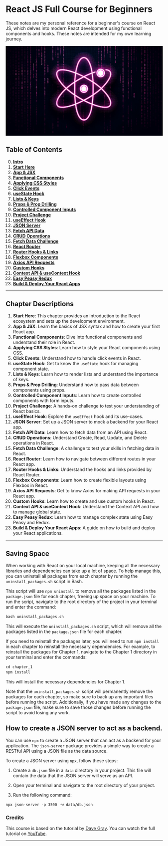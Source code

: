 # React JS Full Course for Beginners

These notes are my personal reference for a beginner's course on React JS, which delves into modern React development using functional components and hooks. These notes are intended for my own learning journey.

![React logo](img/react.png)

## Table of Contents

0. **[Intro](#intro)**
1. **[Start Here](#start-here)**
2. **[App & JSX](#app--jsx)**
3. **[Functional Components](#functional-components)**
4. **[Applying CSS Styles](#applying-css-styles)**
5. **[Click Events](#click-events)**
6. **[useState Hook](#usestate-hook)**
7. **[Lists & Keys](#lists--keys)**
8. **[Props & Prop Drilling](#props--prop-drilling)**
9. **[Controlled Component Inputs](#controlled-component-inputs)**
10. **[Project Challenge](#project-challenge)**
11. **[useEffect Hook](#useeffect-hook)**
12. **[JSON Server](#json-server)**
13. **[Fetch API Data](#fetch-api-data)**
14. **[CRUD Operations](#crud-operations)**
15. **[Fetch Data Challenge](#fetch-data-challenge)**
16. **[React Router](#react-router)**
17. **[Router Hooks & Links](#router-hooks--links)**
18. **[Flexbox Components](#flexbox-components)**
19. **[Axios API Requests](#axios-api-requests)**
20. **[Custom Hooks](#custom-hooks)**
21. **[Context API & useContext Hook](#context-api--usecontext-hook)**
22. **[Easy Peasy Redux](#easy-peasy-redux)**
23. **[Build & Deploy Your React Apps](#build--deploy-your-react-apps)** 

---

## Chapter Descriptions

1. **Start Here**: This chapter provides an introduction to the React ecosystem and sets up the development environment.
2. **App & JSX**: Learn the basics of JSX syntax and how to create your first React app.
3. **Functional Components**: Dive into functional components and understand their role in React.
4. **Applying CSS Styles**: Learn how to style your React components using CSS.
5. **Click Events**: Understand how to handle click events in React.
6. **useState Hook**: Get to know the `useState` hook for managing component state.
7. **Lists & Keys**: Learn how to render lists and understand the importance of keys.
8. **Props & Prop Drilling**: Understand how to pass data between components using props.
9. **Controlled Component Inputs**: Learn how to create controlled components with form inputs.
10. **Project Challenge**: A hands-on challenge to test your understanding of React basics.
11. **useEffect Hook**: Explore the `useEffect` hook and its use-cases.
12. **JSON Server**: Set up a JSON server to mock a backend for your React app.
13. **Fetch API Data**: Learn how to fetch data from an API using React.
14. **CRUD Operations**: Understand Create, Read, Update, and Delete operations in React.
15. **Fetch Data Challenge**: A challenge to test your skills in fetching data in React.
16. **React Router**: Learn how to navigate between different routes in your React app.
17. **Router Hooks & Links**: Understand the hooks and links provided by React Router.
18. **Flexbox Components**: Learn how to create flexible layouts using Flexbox in React.
19. **Axios API Requests**: Get to know Axios for making API requests in your React app.
20. **Custom Hooks**: Learn how to create and use custom hooks in React.
21. **Context API & useContext Hook**: Understand the Context API and how to manage global state.
22. **Easy Peasy Redux**: Learn how to manage complex state using Easy Peasy and Redux.
23. **Build & Deploy Your React Apps**: A guide on how to build and deploy your React applications.

--- 

## Saving Space

When working with React on your local machine, keeping all the necessary libraries and dependencies can take up a lot of space. To help manage this, you can uninstall all packages from each chapter by running the `uninstall_packages.sh` script in Bash.

This script will use `npm uninstall` to remove all the packages listed in the `package.json` file for each chapter, freeing up space on your machine. To run the script, navigate to the root directory of the project in your terminal and enter the command:

```markdown
bash uninstall_packages.sh
```

This will execute the `uninstall_packages.sh` script, which will remove all the packages listed in the `package.json` file for each chapter.

If you need to reinstall the packages later, you will need to run `npm install` in each chapter to reinstall the necessary dependencies. For example, to reinstall the packages for Chapter 1, navigate to the Chapter 1 directory in your terminal and enter the commands:

```markdown
cd chapter_1
npm install
```

This will install the necessary dependencies for Chapter 1.

Note that the `uninstall_packages.sh` script will permanently remove the packages for each chapter, so make sure to back up any important files before running the script. Additionally, if you have made any changes to the `package.json` file, make sure to save those changes before running the script to avoid losing any work.

## How to create a JSON server to act as a backend.

You can use `npx` to create a JSON server that can act as a backend for your application. The `json-server` package provides a simple way to create a RESTful API using a JSON file as the data source.

To create a JSON server using `npx`, follow these steps:

1. Create a `db.json` file in a `data` directory in your project. This file will contain the data that the JSON server will serve as an API.

2. Open your terminal and navigate to the root directory of your project.

3. Run the following command:

```markdown
npx json-server -p 3500 -w data/db.json
```

### Credits

This course is based on the tutorial by [Dave Gray](https://www.youtube.com/channel/UCY38RvRIxYODO4penyxUwTg). You can watch the full tutorial on [YouTube](https://www.youtube.com/watch?v=EfAl9bwzVZk&ab_channel=DaveGray).

---
